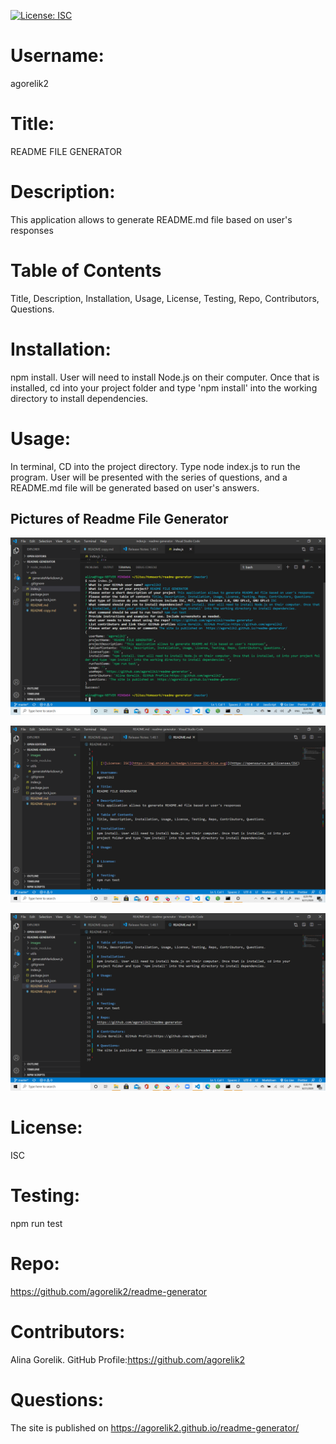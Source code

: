 [![License: ISC](https://img.shields.io/badge/License-ISC-blue.svg)](https://opensource.org/licenses/ISC)

# Username:

agorelik2

# Title:

README FILE GENERATOR

# Description:

This application allows to generate README.md file based on user's responses

# Table of Contents

Title, Description, Installation, Usage, License, Testing, Repo, Contributors, Questions.

# Installation:

npm install. User will need to install Node.js on their computer. Once that is installed, cd into your project folder and type 'npm install' into the working directory to install dependencies.

# Usage:

In terminal, CD into the project directory. Type node index.js to run the program. User will be presented with the series of questions, and a README.md file will be generated based on user's answers.

## Pictures of Readme File Generator

![readme-generator img 1](images/image1.png)

![readme-generator img 2](images/image2.png)

![readme-generator img 3](images/image3.png)

# License:

ISC

# Testing:

npm run test

# Repo:

https://github.com/agorelik2/readme-generator

# Contributors:

Alina Gorelik. GitHub Profile:https://github.com/agorelik2

# Questions:

The site is published on https://agorelik2.github.io/readme-generator/
